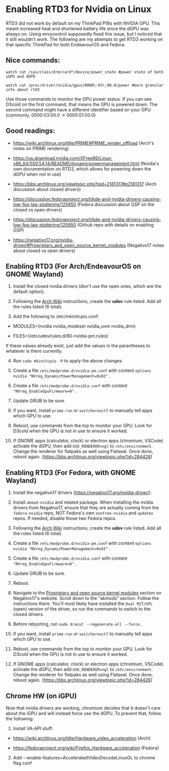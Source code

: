 # Enabling RTD3 for Nvidia on Linux

RTD3 did not work by default on my ThinkPad P16s with NVIDIA GPU. This meant increased heat and shortened battery life since the dGPU was always on. Using envycontrol supposedly fixed this issue, but I noticed that it still wouldn't work. The following are my attempts to get RTD3 working on that specific ThinkPad for both EndeavourOS and Fedora.

## Nice commands:

```watch cat /sys/class/drm/card*/device/power_state #power state of both iGPU and dGPU```

```watch cat /proc/driver/nvidia/gpus/0000\:03\:00.0/power #more granular info about rtd3```

Use those commands to monitor the GPU power status. If you can see D3cold on the first command, that means the GPU is powered down. The second command might have a different identifier based on your GPU (commonly, 0000\:03\:00.0 -> 0000\:01\:00.0)

## Good readings:

- https://wiki.archlinux.org/title/PRIME#PRIME_render_offload (Arch's notes on PRIME rendering)

- https://us.download.nvidia.com/XFree86/Linux-x86_64/550.54.14/README/dynamicpowermanagement.html (Nvidia's own documentation on RTD3, which allows for powering down the dGPU when not in use)

- https://bbs.archlinux.org/viewtopic.php?pid=2181317#p2181317 (Arch discussion about closed drivers)

- https://discussion.fedoraproject.org/t/kde-and-nvidia-drivers-causing-low-fps-lag-stuttering/125950 (Fedora discussion about GSP on the closed vs open drivers)

- https://discussion.fedoraproject.org/t/kde-and-nvidia-drivers-causing-low-fps-lag-stuttering/125950 (Github repo with details on enabling GSP)

- https://negativo17.org/nvidia-driver/#Proprietary_and_open_source_kernel_modules (Negativo17 notes about closed vs open drivers)

## Enabling RTD3 (For Arch/EndeavourOS on GNOME Wayland)

1. Install the closed nvidia drivers (don't use the open ones, which are the default option).

2. Following the [Arch Wiki](https://wiki.archlinux.org/title/PRIME#NVIDIA) instructions, create the **udev** rule listed. Add all the rules listed (6 total).

3. Add the following to /etc/mkinitcpio.conf:

  - MODULES=(nvidia nvidia_modeset nvidia_uvm nvidia_drm)

  - FILES=(/etc/udev/rules.d/80-nvidia-pm.rules)

If these values already exist, just add the values in the parantheses to whatever is there currently.

4. Run ```sudo mkinitcpio -P``` to apply the above changes.

5. Create a file ```/etc/modprobe.d/nvidia-pm.conf``` with content ```options nvidia "NVreg_DynamicPowerManagement=0x02"``` .

6. Create a file ```/etc/modprobe.d/nvidia.conf``` with content ```"NVreg_EnableGpuFirmware=0"``` .

7. Update GRUB to be sure.

8. If you want, install ```prime-run``` or ```switcherooctl``` to manually tell apps which GPU to use.

9. Reboot, use commands from the top to monitor your GPU. Look for D3cold when the GPU is not in use to ensure it worked.

10. If GNOME apps (calculator, clock) or electron apps (chromium, VSCode) activate the dGPU, then add ```GSK_RENDERER=ngl``` to ```/etc/environment```. Change the renderer for flatpaks as well using Flatseal. Once done, reboot again. (https://bbs.archlinux.org/viewtopic.php?id=284426)

## Enabling RTD3 (For Fedora, with GNOME Wayland)

1. Install the negativo17 drivers (https://negativo17.org/nvidia-driver/).

2. Install ```akmod-nvidia``` and related package. When installing the nvidia drivers from Negativo17, ensure that they are actually coming from the ```fedora-nvidia``` repo, NOT Fedora's own ```nonfree-nvidia``` and ```updates``` repos. If needed, disable those two Fedora repos.

3. Following the [Arch Wiki](https://wiki.archlinux.org/title/PRIME#NVIDIA) instructions, create the **udev** rule listed. Add all the rules listed (6 total).

4. Create a file ```/etc/modprobe.d/nvidia-pm.conf``` with content ```options nvidia "NVreg_DynamicPowerManagement=0x02"``` .

5. Create a file ```/etc/modprobe.d/nvidia.conf``` with content ```"NVreg_EnableGpuFirmware=0"``` .

6. Update GRUB to be sure.

7. Reboot.

8. Navigate to the [Proprietary and open source kernel modules](https://negativo17.org/nvidia-driver/#Proprietary_and_open_source_kernel_modules) section on Negativo17's website. Scroll down to the "akmods" section. Follow the instructions there. You'll most likely have installed the ```Dual MIT/GPL``` (open) version of the driver, so run the commands to switch to the closed drivers.

9. Before rebooting, run ```sudo dracut --regenerate-all --force``` .

10. If you want, install ```prime-run``` or ```switcherooctl``` to manually tell apps which GPU to use.

11. Reboot, use commands from the top to monitor your GPU. Look for D3cold when the GPU is not in use to ensure it worked.

12. If GNOME apps (calculator, clock) or electron apps (chromium, VSCode) activate the dGPU, then add ```GSK_RENDERER=ngl``` to ```/etc/environment```. Change the renderer for flatpaks as well using Flatseal. Once done, reboot again. (https://bbs.archlinux.org/viewtopic.php?id=284426)

## Chrome HW (on iGPU)

Now that nvidia drivers are working, chromium decides that it doesn't care about the iGPU and will instead force use the dGPU. To prevent that, follow the following:

1. Install VA-API stuff:

- https://wiki.archlinux.org/title/Hardware_video_acceleration (Arch)

- https://fedoraproject.org/wiki/Firefox_Hardware_acceleration (Fedora)

2. Add --enable-features=AcceleratedVideoDecodeLinuxGL to chrome flag conf
